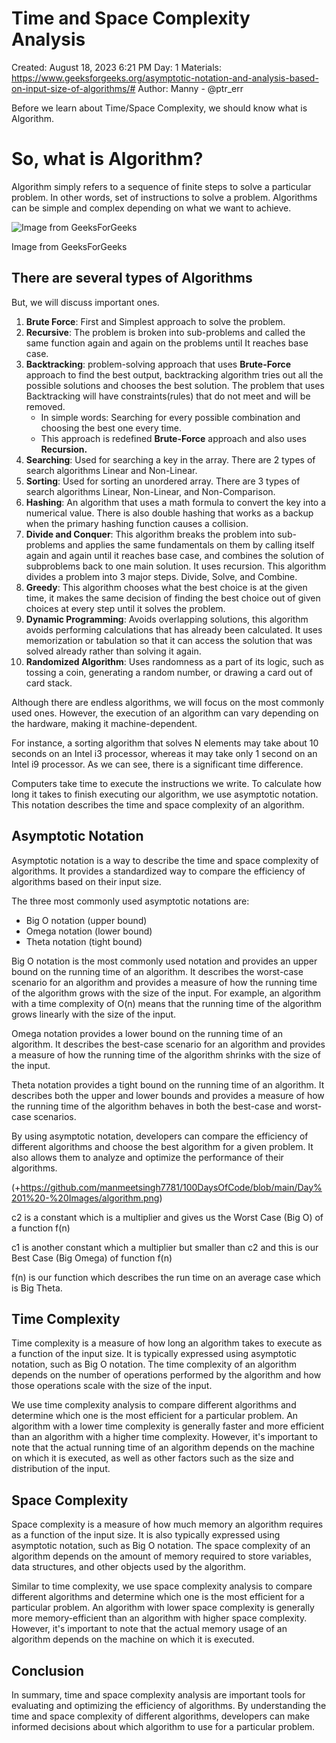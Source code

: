# Time and Space Complexity Analysis

Created: August 18, 2023 6:21 PM
Day: 1
Materials: https://www.geeksforgeeks.org/asymptotic-notation-and-analysis-based-on-input-size-of-algorithms/#
Author: Manny - @ptr_err

Before we learn about Time/Space Complexity, we should know what is Algorithm.

# So, what is Algorithm?

Algorithm simply refers to a sequence of finite steps to solve a particular problem. In other words, set of instructions to solve a problem. Algorithms can be simple and complex depending on what we want to achieve.

![Image from GeeksForGeeks](Time%20and%20Space%20Complexity%20Analysis%2032994bda52cd46b48b69e55f8b246f26/Untitled.png)

Image from GeeksForGeeks

## There are several types of Algorithms

But, we will discuss important ones.

1. **Brute Force**: First and Simplest approach to solve the problem.
2. **Recursive**: The problem is broken into sub-problems and called the same function again and again on the problems until It reaches base case.
3. **Backtracking**: problem-solving approach that uses **********************Brute-Force********************** approach to find the best output, backtracking algorithm tries out all the possible solutions and chooses the best solution. The problem that uses Backtracking will have constraints(rules) that do not meet and will be removed. 
    - In simple words: Searching for every possible combination and choosing the best one every time.
    - This approach is redefined **********************Brute-Force********************** approach and also uses ****************Recursion.****************
4. **Searching**: Used for searching a key in the array. There are 2 types of search algorithms Linear and Non-Linear.
5. **Sorting**: Used for sorting an unordered array. There are 3 types of search algorithms Linear, Non-Linear, and Non-Comparison.
6. **Hashing**: An algorithm that uses a math formula to convert the key into a numerical value. There is also double hashing that works as a backup when the primary hashing function causes a collision. 
7. **Divide and Conquer**: This algorithm breaks the problem into sub-problems and applies the same fundamentals on them by calling itself again and again until it reaches base case, and combines the solution of subproblems back to one main solution. It uses recursion. This algorithm divides a problem into 3 major steps. Divide, Solve, and Combine. 
8. **Greedy**: This algorithm chooses what the best choice is at the given time, it makes the same decision of finding the best choice out of given choices at every step until it solves the problem. 
9. **Dynamic Programming**: Avoids overlapping solutions, this algorithm avoids performing calculations that has already been calculated. It uses memorization or tabulation so that it can access the solution that was solved already rather than solving it again.
10. **Randomized Algorithm**: Uses randomness as a part of its logic, such as tossing a coin, generating a random number, or drawing a card out of card stack. 

Although there are endless algorithms, we will focus on the most commonly used ones. However, the execution of an algorithm can vary depending on the hardware, making it machine-dependent.

For instance, a sorting algorithm that solves N elements may take about 10 seconds on an Intel i3 processor, whereas it may take only 1 second on an Intel i9 processor. As we can see, there is a significant time difference.

Computers take time to execute the instructions we write. To calculate how long it takes to finish executing our algorithm, we use asymptotic notation. This notation describes the time and space complexity of an algorithm.

## Asymptotic Notation

Asymptotic notation is a way to describe the time and space complexity of algorithms. It provides a standardized way to compare the efficiency of algorithms based on their input size.

The three most commonly used asymptotic notations are:

- Big O notation (upper bound)
- Omega notation (lower bound)
- Theta notation (tight bound)

Big O notation is the most commonly used notation and provides an upper bound on the running time of an algorithm. It describes the worst-case scenario for an algorithm and provides a measure of how the running time of the algorithm grows with the size of the input. For example, an algorithm with a time complexity of O(n) means that the running time of the algorithm grows linearly with the size of the input.

Omega notation provides a lower bound on the running time of an algorithm. It describes the best-case scenario for an algorithm and provides a measure of how the running time of the algorithm shrinks with the size of the input.

Theta notation provides a tight bound on the running time of an algorithm. It describes both the upper and lower bounds and provides a measure of how the running time of the algorithm behaves in both the best-case and worst-case scenarios.

By using asymptotic notation, developers can compare the efficiency of different algorithms and choose the best algorithm for a given problem. It also allows them to analyze and optimize the performance of their algorithms.

(+https://github.com/manmeetsingh7781/100DaysOfCode/blob/main/Day%201%20-%20Images/algorithm.png)

c2 is a constant which is a multiplier and gives us the Worst Case (Big O) of a function f(n)

c1 is another constant which a multiplier but smaller than c2 and this is our Best Case (Big Omega) of function f(n)

f(n) is our function which describes the run time on an average case which is Big Theta. 

## Time Complexity

Time complexity is a measure of how long an algorithm takes to execute as a function of the input size. It is typically expressed using asymptotic notation, such as Big O notation. The time complexity of an algorithm depends on the number of operations performed by the algorithm and how those operations scale with the size of the input.

We use time complexity analysis to compare different algorithms and determine which one is the most efficient for a particular problem. An algorithm with a lower time complexity is generally faster and more efficient than an algorithm with a higher time complexity. However, it's important to note that the actual running time of an algorithm depends on the machine on which it is executed, as well as other factors such as the size and distribution of the input.

## Space Complexity

Space complexity is a measure of how much memory an algorithm requires as a function of the input size. It is also typically expressed using asymptotic notation, such as Big O notation. The space complexity of an algorithm depends on the amount of memory required to store variables, data structures, and other objects used by the algorithm.

Similar to time complexity, we use space complexity analysis to compare different algorithms and determine which one is the most efficient for a particular problem. An algorithm with lower space complexity is generally more memory-efficient than an algorithm with higher space complexity. However, it's important to note that the actual memory usage of an algorithm depends on the machine on which it is executed.

## Conclusion

In summary, time and space complexity analysis are important tools for evaluating and optimizing the efficiency of algorithms. By understanding the time and space complexity of different algorithms, developers can make informed decisions about which algorithm to use for a particular problem.
